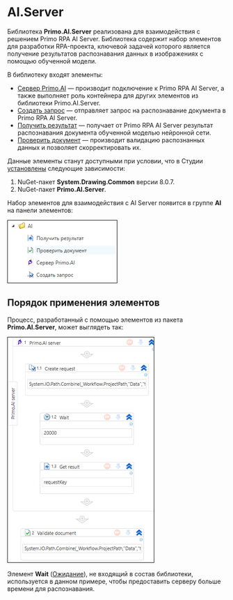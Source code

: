 # AI.Server

Библиотека **Primo.AI.Server** реализована для взаимодействия с решением Primo RPA AI Server. Библиотека содержит набор элементов для разработки RPA-проекта, ключевой задачей которого является получение результатов распознавания данных в изображениях с помощью обученной модели. 

В библиотеку входят элементы:
* [Сервер Primo.AI](https://docs.primo-rpa.ru/primo-rpa/g_elements/el_extra/ai_server/primoaiserver) — производит подключение к Primo RPA AI Server, а также выполняет роль контейнера для других элементов из библиотеки Primo.AI.Server.
* [Создать запрос](https://docs.primo-rpa.ru/primo-rpa/g_elements/el_extra/ai_server/createrequest) — отправляет запрос на распознавание документа в Primo RPA AI Server.
* [Получить результат](https://docs.primo-rpa.ru/primo-rpa/g_elements/el_extra/ai_server/getresult) — получает от Primo RPA AI Server результат распознавания документа обученной моделью нейронной сети.
* [Проверить документ](https://docs.primo-rpa.ru/primo-rpa/g_elements/el_extra/ai_server/validatedoc) — производит валидацию распознанных данных и позволяет скорректировать их.

Данные элементы станут доступными при условии, что в Студии [установлены](https://docs.primo-rpa.ru/primo-rpa/primo-studio/projects/manage-dependencies#menedzher-zavisimostei) следующие зависимости:
1. NuGet-пакет **System.Drawing.Common** версии 8.0.7.
1. NuGet-пакет **Primo.AI.Server**. 

Набор элементов для взаимодействия с AI Server появится в группе **AI** на панели элементов:

![](<../../../.gitbook/assets1/windows_items/library/ai-server-group.png>)


## Порядок применения элементов

Процесс, разработанный с помощью элементов из пакета **Primo.AI.Server**, может выглядеть так:

![](<../../../.gitbook/assets1/windows_items/rpa-flow-for-server-ai.png>)

Элемент **Wait** ([Ожидание](https://docs.primo-rpa.ru/primo-rpa/g_elements/el_basic/els_logic/el_logic_wait)), не входящий в состав библиотеки, используется в данном примере, чтобы предоставить серверу больше времени для распознавания.
